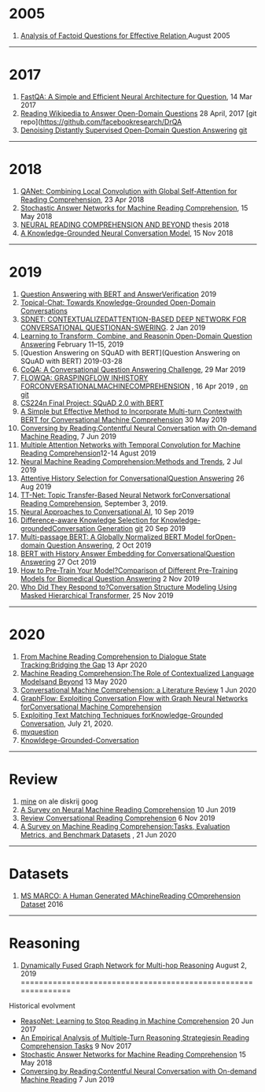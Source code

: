 # 2005

1. [Analysis of Factoid Questions for Effective Relation ](https://dl.acm.org/doi/pdf/10.1145/1076034.1076131)   August 2005
 -----
# 2017
1. [FastQA: A Simple and Efficient Neural Architecture for Question](https://arxiv.org/pdf/1703.04816v1.pdf), 14 Mar 2017
2. [Reading Wikipedia to Answer Open-Domain Questions](https://arxiv.org/pdf/1704.00051.pdf)  28 April, 2017  [git repo](https://github.com/facebookresearch/DrQA
3. [Denoising Distantly Supervised Open-Domain Question Answering](https://www.aclweb.org/anthology/P18-1161.pdf) [git](https://github.com/thunlp/OpenQA)
------
# 2018
1. [QANet: Combining Local Convolution with Global Self-Attention for Reading Comprehension](https://arxiv.org/pdf/1804.09541.pdf), 23 Apr 2018
2. [Stochastic Answer Networks for Machine Reading Comprehension](https://arxiv.org/pdf/1712.03556.pdf),  15 May 2018
3. [NEURAL READING COMPREHENSION AND BEYOND](https://www.cs.princeton.edu/~danqic/papers/thesis.pdf) thesis 2018
4. [A Knowledge-Grounded Neural Conversation Model](https://arxiv.org/pdf/1702.01932.pdf), 15 Nov 2018
-----
# 2019
1. [Question Answering with BERT and AnswerVerification](https://web.stanford.edu/class/archive/cs/cs224n/cs224n.1194/reports/default/15763476.pdf)  2019
2. [Topical-Chat: Towards Knowledge-Grounded Open-Domain Conversations](https://www.isca-speech.org/archive/Interspeech_2019/pdfs/3079.pdf)
3. [SDNET:  CONTEXTUALIZEDATTENTION-BASED DEEP NETWORK   FOR CONVERSATIONAL QUESTIONAN-SWERING](https://arxiv.org/pdf/1812.03593.pdf).  2 Jan 2019
4. [Learning to Transform, Combine, and Reasonin Open-Domain Question Answering](https://dl.acm.org/doi/pdf/10.1145/3289600.3291012)  February 11–15, 2019
5. [Question Answering on SQuAD with BERT](Question Answering on SQuAD with BERT) 2019-03-28
6. [CoQA: A Conversational Question Answering Challenge](https://arxiv.org/pdf/1808.07042.pdf), 29 Mar 2019
7. [FLOWQA: GRASPINGFLOW INHISTORY FORCONVERSATIONALMACHINECOMPREHENSION](https://arxiv.org/pdf/1810.06683.pdf) , 16 Apr 2019 ,  [   on git](https://github.com/momohuang/FlowQA)
8. [CS224n Final Project: SQuAD 2.0 with BERT](https://web.stanford.edu/class/archive/cs/cs224n/cs224n.1194/reports/default/15791990.pdf)
9. [A Simple but Effective Method to Incorporate Multi-turn Contextwith BERT for Conversational Machine Comprehension](https://arxiv.org/pdf/1905.12848.pdf) 30 May 2019
10. [Conversing by Reading:Contentful Neural Conversation with On-demand Machine Reading](https://arxiv.org/pdf/1906.02738.pdf), 7 Jun 2019
11. [Multiple Attention Networks with Temporal Convolution for Machine Reading Comprehension](https://ieeexplore.ieee.org/stamp/stamp.jsp?tp=&arnumber=8784662)12-14 Agust 2019
12. [Neural Machine Reading Comprehension:Methods and Trends](https://arxiv.org/pdf/1907.01118v1.pdf), 2 Jul 2019
13. [Attentive History Selection for ConversationalQuestion Answering](https://dl.acm.org/doi/pdf/10.1145/3357384.3357905) 26 Aug 2019
14. [TT-Net: Topic Transfer-Based Neural Network forConversational Reading Comprehension](https://ieeexplore.ieee.org/stamp/stamp.jsp?tp=&arnumber=8805064), September 3, 2019.
15. [Neural Approaches to Conversational AI](https://arxiv.org/pdf/1809.08267.pdf), 10 Sep 2019
16. [Difference-aware Knowledge Selection for Knowledge-groundedConversation Generation](https://arxiv.org/pdf/2009.09378.pdf)  [git](https://github.com/chujiezheng/DiffKS)  20 Sep 2019
17. [Multi-passage BERT: A Globally Normalized BERT Model forOpen-domain Question Answering](https://arxiv.org/pdf/1908.08167.pdf), 2 Oct 2019
18. [BERT with History Answer Embedding for ConversationalQuestion Answering](https://arxiv.org/pdf/1905.05412.pdf) 27 Oct 2019
19. [How to Pre-Train Your Model?Comparison of Different Pre-Training Models for Biomedical Question Answering](https://arxiv.org/pdf/1911.00712.pdf) 2 Nov 2019
20. [Who Did They Respond to?Conversation Structure Modeling Using Masked Hierarchical Transformer](https://arxiv.org/pdf/1911.10666.pdf), 25 Nov 2019
-----
# 2020
1. [From Machine Reading Comprehension to Dialogue State Tracking:Bridging the Gap](https://arxiv.org/pdf/2004.05827.pdf)  13 Apr 2020
2. [Machine Reading Comprehension:The Role of Contextualized Language Modelsand Beyond](https://arxiv.org/pdf/2005.06249.pdf)   13 May 2020
3. [Conversational Machine Comprehension: a Literature Review](https://arxiv.org/pdf/2006.00671.pdf) 1 Jun 2020
4. [GraphFlow: Exploiting Conversation Flow with Graph Neural Networks forConversational Machine Comprehension](https://arxiv.org/pdf/1908.00059.pdf)
5. [Exploiting Text Matching Techniques forKnowledge-Grounded Conversation](https://ieeexplore.ieee.org/stamp/stamp.jsp?tp=&arnumber=9136717), July 21, 2020.
6. [myquestion](https://ai.stackexchange.com/questions/24547/fine-tune-bert-to-get-contexualized-embedding)
7. [Knowldege-Grounded-Conversation](https://github.com/ChuanMeng/Knowldege-Grounded-Conversation) 

----
# Review

1. [mine](https://docs.google.com/spreadsheets/d/1K897Gt-9NxbkV-uWa_YdX0miB-TLe6SFn0GXY-k6kmo/edit#gid=0) on ale diskrij goog
2. [A Survey on Neural Machine Reading Comprehension](https://arxiv.org/pdf/1906.03824.pdf)  10 Jun 2019
3. [Review Conversational Reading Comprehension](https://arxiv.org/pdf/1902.00821.pdf) 6 Nov 2019
4. [A Survey on Machine Reading Comprehension:Tasks, Evaluation Metrics, and Benchmark Datasets](https://arxiv.org/pdf/2006.11880v1.pdf) , 21 Jun 2020

----
# Datasets
1. [MS MARCO: A Human Generated MAchineReading COmprehension Dataset](http://ceur-ws.org/Vol-1773/CoCoNIPS_2016_paper9.pdf) 2016

---
# Reasoning
1. [Dynamically Fused Graph Network for Multi-hop Reasoning](https://www.aclweb.org/anthology/P19-1617.pdf) August 2, 2019
==============================================================

Historical evolvment
* [ReasoNet: Learning to Stop Reading in Machine Comprehension](https://arxiv.org/pdf/1609.05284.pdf) 20 Jun 2017
* [An Empirical Analysis of Multiple-Turn Reasoning Strategiesin Reading Comprehension Tasks](https://arxiv.org/pdf/1711.03230.pdf) 9 Nov 2017
* [Stochastic Answer Networks for Machine Reading Comprehension](https://arxiv.org/pdf/1712.03556.pdf) 15 May 2018
* [Conversing by Reading:Contentful Neural Conversation with On-demand Machine Reading](https://arxiv.org/pdf/1906.02738.pdf) 7 Jun 2019

